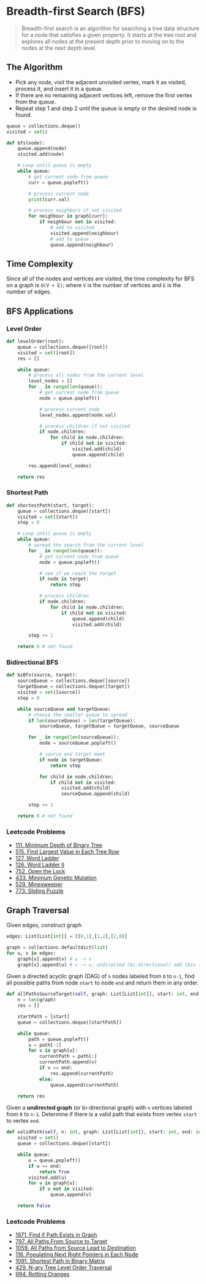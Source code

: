 # Breadth-first Search (BFS)

> Breadth-first search is an algorithm for searching a tree data structure for a node that satisfies a given property. It starts at the tree root and explores all nodes at the present depth prior to moving on to the nodes at the next depth level.

## The Algorithm

- Pick any node, visit the adjacent unvisited vertex, mark it as visited, process it, and insert it in a queue.
- If there are no remaining adjacent vertices left, remove the first vertex from the queue.
- Repeat step 1 and step 2 until the queue is empty or the desired node is found.

```py
queue = collections.deque()
visited = set()

def bfs(node):
    queue.append(node)
    visited.add(node)

    # Loop until queue is empty
    while queue:
        # get current node from queue
        curr = queue.popleft()

        # process current node
        print(curr.val)

        # process neighbors if not visited
        for neighbour in graph[curr]:
            if neighbour not in visited:
                # add to visited
                visited.append(neighbour)
                # add to queue
                queue.append(neighbour)
```

## Time Complexity

Since all of ​the nodes and vertices are visited, the time complexity for BFS on a graph is `O(V + E)`; where `V` is the number of vertices and `E` is the number of edges.

## BFS Applications

### Level Order
```py
def levelOrder(root):
    queue = collections.deque([root])
    visited = set([root])
    res = []

    while queue:
        # process all nodes from the current level
        level_nodes = []
        for _ in range(len(queue)):
            # get current node from queue
            node = queue.popleft()

            # process current node
            level_nodes.append(node.val)

            # process children if not visited
            if node.children:
                for child in node.children:
                    if child not in visited:
                        visited.add(child)
                        queue.append(child)

        res.append(level_nodes)

    return res
```

### Shortest Path
```py
def shortestPath(start, target):
    queue = collections.deque([start])
    visited = set([start])
    step = 0

    # Loop until queue is empty
    while queue:
        # spread the search from the current level
        for _ in range(len(queue)):
            # get current node from queue
            node = queue.popleft()

            # see if we reach the target
            if node is target:
                return step

            # process children
            if node.children:
                for child in node.children:
                    if child not in visited:
                        queue.append(child)
                        visited.add(child)

        step += 1

    return 0 # not found
```

### Bidirectional BFS
```py
def biBfs(source, target):
    sourceQueue = collections.deque([source])
    targetQueue = collections.deque([target])
    visited = set([source])
    step = 0

    while sourceQueue and targetQueue:
        # choose the smaller queue to spread
        if len(sourceQueue) > len(targetQueue):
            sourceQueue, targetQueue = targetQueue, sourceQueue

        for _ in range(len(sourceQueue)):
            node = sourceQueue.popleft()

            # source and target meet
            if node in targetQueue:
                return step

            for child in node.children:
                if child not in visited:
                    visited.add(child)
                    sourceQueue.append(child)

        step += 1

    return 0 # not found
```

### Leetcode Problems

- [111. Minimum Depth of Binary Tree](https://leetcode.com/problems/minimum-depth-of-binary-tree/)
- [515. Find Largest Value in Each Tree Row](https://leetcode.com/problems/find-largest-value-in-each-tree-row/)
- [127. Word Ladder](https://leetcode.com/problems/word-ladder/)
- [126. Word Ladder II](https://leetcode.com/problems/word-ladder-ii/)
- [752. Open the Lock](https://leetcode.com/problems/open-the-lock/)
- [433. Minimum Genetic Mutation](https://leetcode.com/problems/minimum-genetic-mutation/)
- [529. Minesweeper](https://leetcode.com/problems/minesweeper/)
- [773. Sliding Puzzle](https://leetcode.com/problems/sliding-puzzle/)

## Graph Traversal

Given edges, construct graph
```py
edges: List[List[int]] = [[0,1],[1,2],[2,0]]

graph = collections.defaultdict(list)
for u, v in edges:
    graph[u].append(v) # u -> v
    graph[v].append(u) # v -> u, undirected (bi-directional) add this line
```

Given a directed acyclic graph (DAG) of `n` nodes labeled from `0` to `n-1`, find all possible paths from node `start` to node `end` and return them in any order.
```py
def allPathsSourceTarget(self, graph: List[List[int]], start: int, end: int) -> List[List[int]]:
    n = len(graph)
    res = []

    startPath = [start]
    queue = collections.deque([startPath])

    while queue:
        path = queue.popleft()
        u = path[-1]
        for v in graph[u]:
            currentPath = path[:]
            currentPath.append(v)
            if v == end:
                res.append(currentPath)
            else:
                queue.append(currentPath)

    return res
```

Given a **undirected graph** (or bi-directional graph) with `n` vertices labeled from `0` to `n-1`. Determine if there is a valid path that exists from vertex `start` to vertex `end`.
```py
def validPath(self, n: int, graph: List[List[int]], start: int, end: int) -> bool:
    visited = set()
    queue = collections.deque([start])

    while queue:
        u = queue.popleft()
        if u == end:
            return True
        visited.add(u)
        for v in graph[u]:
            if v not in visited:
                queue.append(v)

    return False
```

### Leetcode Problems

- [1971. Find if Path Exists in Graph](https://leetcode.com/problems/find-if-path-exists-in-graph/)
- [797. All Paths From Source to Target](https://leetcode.com/problems/all-paths-from-source-to-target/)
- [1059. All Paths from Source Lead to Destination](https://leetcode.com/problems/all-paths-from-source-lead-to-destination/)
- [116. Populating Next Right Pointers in Each Node](https://leetcode.com/problems/populating-next-right-pointers-in-each-node/)
- [1091. Shortest Path in Binary Matrix](https://leetcode.com/problems/shortest-path-in-binary-matrix/)
- [429. N-ary Tree Level Order Traversal](https://leetcode.com/problems/n-ary-tree-level-order-traversal/)
- [994. Rotting Oranges](https://leetcode.com/problems/rotting-oranges/)
